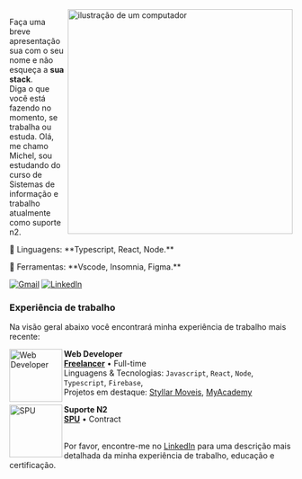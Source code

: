 <img src="https://raw.githubusercontent.com/MicaelliMedeiros/micaellimedeiros/master/image/computer-illustration.png" alt="ilustração de um computador" min-width="400px" max-width="400px" width="400px" align="right">

<p align="left"> 
  Faça uma breve apresentação sua com o seu nome e não esqueça a <strong>sua stack</strong>.<br>
  Diga o que você está fazendo no momento, se trabalha ou estuda.
  Olá, me chamo Michel, sou estudando do curso de Sistemas de informação e trabalho atualmente como suporte n2.
</p>

<p align="left">
  🦄 Linguagens: **Typescript, React, Node.**
</p>

<p align="left">
  💼 Ferramentas: **Vscode, Insomnia, Figma.**
</p>

<p align="left">
  <a href="#" title="Gmail">
  <img src="https://img.shields.io/badge/-Gmail-FF0000?style=flat-square&labelColor=FF0000&logo=gmail&logoColor=white&link=mic.hoff.jr@gmail.com" alt="Gmail"/></a>
  <a href="#" title="LinkedIn">
  <img src="https://img.shields.io/badge/-Linkedin-0e76a8?style=flat-square&logo=Linkedin&logoColor=white&link=[LINK-DO-SEU-LINKEDIN](https://www.linkedin.com/in/michelhoffmann-/)" alt="LinkedIn"/></a>
</p>

### Experiência de trabalho

Na visão geral abaixo você encontrará minha experiência de trabalho mais recente:

[<img align="left" height="94px" width="94px" alt="Web Developer" src="https://encrypted-tbn0.gstatic.com/images?q=tbn:ANd9GcTpMlDeeHlncLiB3Y6shOLini9qJaPcXC4kXg&s"/>](https://encrypted-tbn0.gstatic.com/images?q=tbn:ANd9GcTpMlDeeHlncLiB3Y6shOLini9qJaPcXC4kXg&s)

**Web Developer** \
[**Freelancer**](https://encrypted-tbn0.gstatic.com/images?q=tbn:ANd9GcTpMlDeeHlncLiB3Y6shOLini9qJaPcXC4kXg&s) • Full-time \
Linguagens & Tecnologias: `Javascript`, `React`, `Node`, `Typescript`, `Firebase`,\
Projetos em destaque: [Styllar Moveis](https://www.spacex.com/), [MyAcademy](<https://pt.wikipedia.org/wiki/Marte_(planeta)>)
<br/>

[<img align="left" height="94px" width="94px" alt="SPU" src="https://encrypted-tbn0.gstatic.com/images?q=tbn:ANd9GcQTQiXDOW8u5fibHe2mF0jkojwES1WFFr12Xw&s"/>](https://encrypted-tbn0.gstatic.com/images?q=tbn:ANd9GcQTQiXDOW8u5fibHe2mF0jkojwES1WFFr12Xw&s)

**Suporte N2** \
[**SPU**](https://sistema.patrimoniodetodos.gov.br/) • Contract \
<br/>

Por favor, encontre-me no [LinkedIn](https://www.linkedin.com/in/michelhoffmann-/) para uma descrição mais detalhada da minha experiência de trabalho, educação e certificação.
